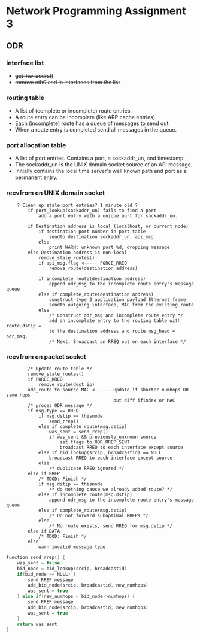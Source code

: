 # Network Programming Assignment 3
## ODR

### <strike>interface list</strike>

* <strike>get_hw_addrs()</strike>
* <strike>remove eth0 and lo interfaces from the list</strike>

### routing table

* A list of (complete or incomplete) route entries.
* A route entry can be incomplete (like ARP cache entries).
* Each (incomplete) route has a queue of messages to send out.
* When a route entry is completed send all messages in the queue.

### port allocation table

* A list of port entries. Contains a port, a sockaddr_un, and timestamp.
* The sockaddr_un is the UNIX domain socket source of an API message.
* Initially contains the local time server's well known path and port as a permanent entry.

### recvfrom on UNIX domain socket

```
    ? Clean up stale port entries? 1 minute old ?
        if port_lookup(sockaddr_un) fails to find a port
            add a port entry with a unique port for sockaddr_un.

        if Destination address is local (localhost, or current node)
            if destination port number in port table
                sendto destination sockaddr_un, api_msg
            else
                print WARN: unknown port %d, dropping message
        else Destination address is non-local
            remove_stale_routes()
            if api_msg.flag <----- FORCE_RREQ
                remove_route(destination address)

            if incomplete_route(destination address)
                append odr_msg to the incomplete route entry's message queue
            else if complete_route(destination address)
                construct type 2 application payload Ethernet frame
                sendto outgoing interface, MAC from the existing route
            else
                /* Construct odr_msg and incomplete route entry */
                add an incomplete entry to the routing table with route.dstip =
                to the destination address and route.msg_head = odr_msg.
                /* Next, Broadcast an RREQ out on each interface */
```

### recvfrom on packet socket

```
        /* Update route table */
        remove_stale_routes()
        if FORCE_RREQ
            remove_route(dest ip)
        add_route to source MAC <-------Update if shorter numhops OR same hops
                                        but diff ifindex or MAC
        /* proces ODR message */
        if msg.type == RREQ
            if msg.dstip == thisnode
                send_rrep()
            else if complete_route(msg.dstip)
                was_sent = send_rrep()
                if was_sent && previously_unknown source
                    set flags to ODR_RREP_SENT
                    broadcast RREQ to each interface except source
            else if bid_lookup(srcip, broadcastid) == NULL
                broadcast RREQ to each interface except source
            else
                /* duplicate RREQ ignored */
        else if RREP
            /* TDOD: Finish */
            if msg.dstip == thisnode
                /* do nothing cause we already added route? */
            else if incomplete_route(msg.dstip)
                append odr_msg to the incomplete route entry's message queue
            else if complete_route(msg.dstip)
                /* Do not forward suboptimal RREPs */
            else
                /* No route exists, send RREQ for msg.dstip */
        else if DATA
            /* TDOD: Finish */
        else
            warn invalid message type
```

```c
function send_rrep() {
    was_sent = false
    bid_node = bid_lookup(srcip, broadcastid)
    if(bid_node == NULL) {
        send RREP message
        add_bid_node(srcip, broadcastid, new_numhops)
        was_sent = true
    } else if(new_numhops < bid_node->numhops) {
        send RREP message
        add_bid_node(srcip, broadcastid, new_numhops)
        was_sent = true
    }
    return was_sent
}
```

